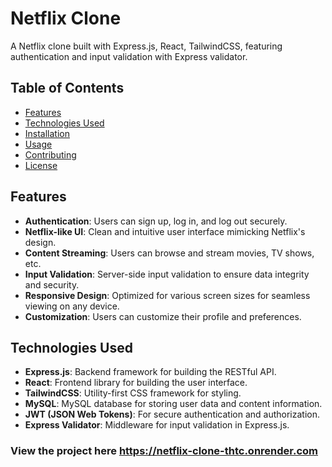 # Netflix Clone

A Netflix clone built with Express.js, React, TailwindCSS, featuring authentication and input validation with Express validator.

## Table of Contents
- [Features](#features)
- [Technologies Used](#technologies-used)
- [Installation](#installation)
- [Usage](#usage)
- [Contributing](#contributing)
- [License](#license)

## Features

- **Authentication**: Users can sign up, log in, and log out securely.
- **Netflix-like UI**: Clean and intuitive user interface mimicking Netflix's design.
- **Content Streaming**: Users can browse and stream movies, TV shows, etc.
- **Input Validation**: Server-side input validation to ensure data integrity and security.
- **Responsive Design**: Optimized for various screen sizes for seamless viewing on any device.
- **Customization**: Users can customize their profile and preferences.

## Technologies Used

- **Express.js**: Backend framework for building the RESTful API.
- **React**: Frontend library for building the user interface.
- **TailwindCSS**: Utility-first CSS framework for styling.
- **MySQL**: MySQL database for storing user data and content information.
- **JWT (JSON Web Tokens)**: For secure authentication and authorization.
- **Express Validator**: Middleware for input validation in Express.js.

### View the project here https://netflix-clone-thtc.onrender.com
